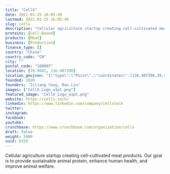 ```yaml
---
title: "CellX"
date: 2021-01-25 16:05:49
lastmod: 2021-01-25 16:05:49
slug: cellx
description: "Cellular agriculture startup creating cell-cultivated meat products. Our goal is to provide sustainable animal protein, enhance human health, and improve animal welfare."
proteins: [Cell-Based]
products: [Meat]
business: [Production]
finance_type: []
country: "China"
country_code: "CN"
city: ""
postal_code: "100007"
location: [39.9042, 116.407396]
location_geojson: "{\"type\":\"Point\",\"coordinates\":[116.407396,39.9042]}"
founded: 2020
founders: "Ziliang Yang, Ran Liu"
images: ["CellX_Logo_w1pt.png"]
featured_image: "CellX_Logo_w1pt.png"
website: https://cellx.tech/
linkedin: https://www.linkedin.com/company/cellxtech
twitter: 
instagram: 
facebook: 
youtube: 
crunchbase: https://www.crunchbase.com/organization/cellx
draft: false
weight: 5000
uuid: 8329
---
```

Cellular agriculture startup creating cell-cultivated meat products. Our goal is to provide sustainable animal protein, enhance human health, and improve animal welfare.
